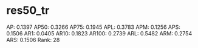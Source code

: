 # res50_tr

AP: 0.1397
AP50: 0.3266
AP75: 0.1945
APL: 0.3783
APM: 0.1256
APS: 0.1506
AR1: 0.0405
AR10: 0.1823
AR100: 0.2739
ARL: 0.5482
ARM: 0.2754
ARS: 0.1506
Rank: 28